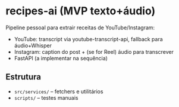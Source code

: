 # recipes-ai (MVP texto+áudio)

Pipeline pessoal para extrair receitas de YouTube/Instagram:
- YouTube: transcript via youtube-transcript-api, fallback para áudio+Whisper
- Instagram: caption do post + (se for Reel) áudio para transcrever
- FastAPI (a implementar na sequência)

## Estrutura
- `src/services/` – fetchers e utilitários
- `scripts/` – testes manuais
 
